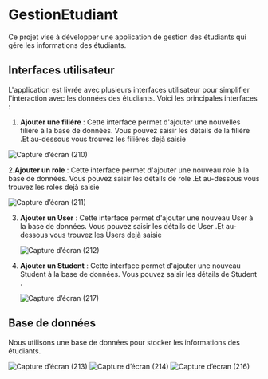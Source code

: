 # GestionEtudiant


Ce projet vise à développer une application de gestion des étudiants qui gére les informations des étudiants.

## Interfaces utilisateur

L'application est livrée avec plusieurs interfaces utilisateur pour simplifier l'interaction avec les données des étudiants. Voici les principales interfaces :

1. **Ajouter une filiére** : Cette interface permet d'ajouter une nouvelles filiére à la base de données. Vous pouvez saisir les détails de la filiére .Et au-dessous vous trouvez les filiéres dejà saisie

  ![Capture d’écran (210)](https://github.com/Nouhaila25/GestionEtudiant/assets/116907282/758aa9ad-e61d-412b-b187-64378198938b)

2.**Ajouter un role** : Cette interface permet d'ajouter une nouveau role à la base de données. Vous pouvez saisir les détails de role  .Et au-dessous vous trouvez les roles dejà saisie

   ![Capture d’écran (211)](https://github.com/Nouhaila25/GestionEtudiant/assets/116907282/4195b3e5-1591-4db6-b7e4-a854f3be1faf)

3. **Ajouter un User** : Cette interface permet d'ajouter une nouveau User à la base de données. Vous pouvez saisir les détails de User .Et au-dessous vous trouvez les Users dejà saisie

   ![Capture d’écran (212)](https://github.com/Nouhaila25/GestionEtudiant/assets/116907282/62d0ada4-f309-42a6-8a0d-a8f73c2a1f1f)
   
5. **Ajouter un Student** : Cette interface permet d'ajouter une nouveau Student à la base de données. Vous pouvez saisir les détails de Student .

   ![Capture d’écran (217)](https://github.com/Nouhaila25/GestionEtudiant/assets/116907282/5e9eeec8-6345-4a32-8157-ed67fdeedd6b)

## Base de données

Nous utilisons une base de données pour stocker les informations des étudiants. 

  ![Capture d’écran (213)](https://github.com/Nouhaila25/GestionEtudiant/assets/116907282/1a941b1c-04e5-44c0-b051-504105379936)
  ![Capture d’écran (214)](https://github.com/Nouhaila25/GestionEtudiant/assets/116907282/fa1c2e27-9495-4a65-adb1-7df285056008)
  ![Capture d’écran (216)](https://github.com/Nouhaila25/GestionEtudiant/assets/116907282/dcb19893-5350-4582-b308-c2004d326c63)


